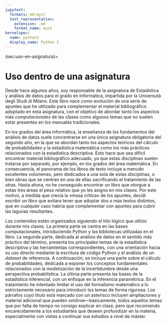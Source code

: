 ```yaml
---
jupytext:
  formats: md:myst
  text_representation:
    extension: .md
    format_name: myst
kernelspec:
  name: python3
  display_name: Python 3
---
```



(sec:uso-en-asignatura)=
# Uso dentro de una asignatura
Desde hace algunos años, soy responsable de la asignatura de Estadística y
análisis de datos para el grado en Informática, impartida por la Universutà
degli Studi di Milano. Este libro nace como evolución de una serie de apuntes
que he utilizado para complementar el material bibliográfico adoptado en esta
asignatura, con el objetivo de abordar tanto los aspectos más _computacionales_
de las clases como algunos temas que no suelen estar presentes en los manuales
tradicionales.

En los grados del área informática, la enseñanza de los fundamentos del
análisis de datos suele concentrarse en una única asignatura obligatoria del
segundo año, en la que se abordan tanto los aspectos teóricos del cálculo de
probabilidades y la estadística matemática como los más prácticos relacionados
con la estadística descriptiva. Esto hace que sea difícil encontrar material
bibliográfico adecuado, ya que estas disciplinas suelen tratarse por separado,
por ejemplo, en los grados del área matemática. En consecuencia, el panorama de
los libros de texto incluye a menudo excelentes volúmenes, pero dedicados a una
sola de estas disciplinas, o bien obras que se centran en una de ellas
sacrificando el tratamiento de las otras. Hasta ahora, no he conseguido
encontrar un libro que otorgue a estas tres áreas el peso relativo que yo les
asigno en mis clases. Por este motivo, a medida que crecía la «masa crítica» de
los apuntes, decidí escribir un libro que evitara tener que adoptar dos o más
textos distintos, que en cualquier caso habría que complementar con apuntes
para cubrir las lagunas resultantes.

Los contenidos están organizados siguiendo el hilo lógico que utilizo durante
mis clases. La primera parte se centra en las bases computacionales,
introduciendo Python y las bibliotecas utilizadas en el libro. La segunda
parte, dedicada al análisis de datos en el sentido más práctico del término,
presenta los principales temas de la estadística descriptiva y las herramientas
correspondientes, con una orientación hacia su uso directo mediante la
escritura de código Python y el análisis de un _dataset_ de referencia. A
continuación, se incluye una parte sobre el cálculo de probabilidades, dedicada
a exponer los conceptos fundamentales relacionados con la modelización de la
incertidumbre desde una perspectiva probabilística. La última parte presenta
las bases de la estadística inferencial, con un enfoque en la inferencia
paramétrica. En el tratamiento he intentado limitar el uso del formalismo
matemático a lo estrictamente necesario para introducir los temas de forma
rigurosa. Los párrafos cuyo título está marcado con un asterisco incluyen
ampliaciones y material adicional que pueden omitirse&mdash;básicamente, todos
aquellos temas que por falta de tiempo no consigo explicar en clase, pero que
recomiendo encarecidamente a los estudiantes que deseen profundizar en la
materia, especialmente con vistas a continuar sus estudios a nivel de máster.
```